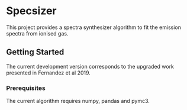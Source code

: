 # Specsizer

This project provides a spectra synthesizer algorithm to fit the emission spectra from ionised gas.

## Getting Started

The current development version corresponds to the upgraded work presented in Fernandez et al 2019.

### Prerequisites

The current algorithm requires numpy, pandas and pymc3.
